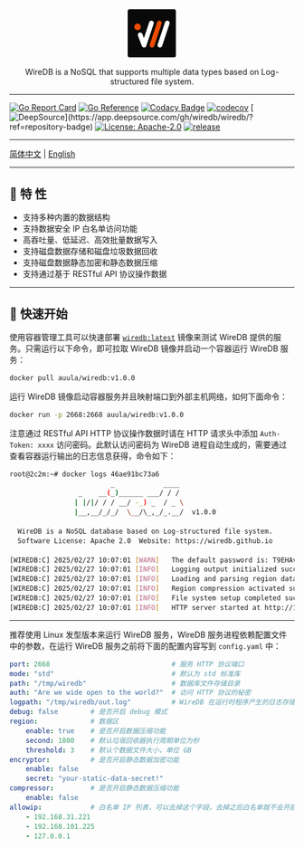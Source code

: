
<div align="center">
    <img src="cmd/wiredb-org.png" style="width: 86px; height: auto; display: inline-block;">
</div>

<p align="center">WireDB is a NoSQL that supports multiple data types based on Log-structured file system.</p>


---


[![Go Report Card](https://goreportcard.com/badge/github.com/auula/wiredb)](https://goreportcard.com/report/github.com/auula/wiredb)
[![Go Reference](https://pkg.go.dev/badge/github.com/auula/wiredb.svg)](https://pkg.go.dev/github.com/auula/wiredb)
[![Codacy Badge](https://app.codacy.com/project/badge/Grade/55bc449808ca4d0c80c0122f170d7313)](https://app.codacy.com/gh/auula/wiredb/dashboard?utm_source=gh&utm_medium=referral&utm_content=&utm_campaign=Badge_grade)
[![codecov](https://codecov.io/gh/wiredb/wiredb/graph/badge.svg?token=ekQ3KzyXtm)](https://codecov.io/gh/wiredb/wiredb)
[![DeepSource](https://app.deepsource.com/gh/wiredb/wiredb.svg/?label=active+issues&show_trend=true&token=sJBjq88ZxurlEgiOu_ukQ3O_)](https://app.deepsource.com/gh/wiredb/wiredb/?ref=repository-badge)
[![License: Apache-2.0](https://img.shields.io/badge/License-Apache%202.0-blue.svg)](https://opensource.org/licenses/Apache-2.0)
[![release](https://img.shields.io/github/release/wiredb/wiredb.svg)](https://github.com/wiredb/wiredb/releases)



---

[简体中文](#) | [English](#)

---

## 🌟 特 性

- 支持多种内置的数据结构
- 支持数据安全 IP 白名单访问功能
- 高吞吐量、低延迟、高效批量数据写入
- 支持磁盘数据存储和磁盘垃圾数据回收
- 支持磁盘数据静态加密和静态数据压缩
- 支持通过基于 RESTful API 协议操作数据

---

## 🚀 快速开始

使用容器管理工具可以快速部署 [`wiredb:latest`](https://hub.docker.com/r/auula/wiredb) 镜像来测试 WireDB 提供的服务。只需运行以下命令，即可拉取 WireDB 镜像并启动一个容器运行 WireDB 服务：

```bash
docker pull auula/wiredb:v1.0.0
```

运行 WireDB 镜像启动容器服务并且映射端口到外部主机网络，如何下面命令：

```bash
docker run -p 2668:2668 auula/wiredb:v1.0.0
```

注意通过 RESTful API HTTP 协议操作数据时请在 HTTP 请求头中添加 `Auth-Token: xxxx` 访问密码。此默认访问密码为 WireDB 进程自动生成的，需要通过查看容器运行输出的日志信息获得，命令如下：

```bash
root@2c2m:~# docker logs 46ae91bc73a6
                         _            ____
                 _    __(_)______ ___/ / /
                | |/|/ / / __/ -_) _  / _ \
                |__,__/_/_/  \__/\_,_/_.__/  v1.0.0

  WireDB is a NoSQL database based on Log-structured file system.
  Software License: Apache 2.0  Website: https://wiredb.github.io

[WIREDB:C] 2025/02/27 10:07:01 [WARN]	The default password is: T9EHAvi5dcIpPK9G#ADlVj4NB 👈
[WIREDB:C] 2025/02/27 10:07:01 [INFO]	Logging output initialized successfully
[WIREDB:C] 2025/02/27 10:07:01 [INFO]	Loading and parsing region data files...
[WIREDB:C] 2025/02/27 10:07:01 [INFO]	Region compression activated successfully
[WIREDB:C] 2025/02/27 10:07:01 [INFO]	File system setup completed successfully
[WIREDB:C] 2025/02/27 10:07:01 [INFO]	HTTP server started at http://172.0.0.1:2668 🚀
```

---

推荐使用 Linux 发型版本来运行 WireDB 服务，WireDB 服务进程依赖配置文件中的参数，在运行 WireDB 服务之前将下面的配置内容写到 `config.yaml` 中：

```yaml
port: 2668                              # 服务 HTTP 协议端口
mode: "std"                             # 默认为 std 标准库
path: "/tmp/wiredb"                     # 数据库文件存储目录
auth: "Are we wide open to the world?"  # 访问 HTTP 协议的秘密
logpath: "/tmp/wiredb/out.log"          # WireDB 在运行时程序产生的日志存储文件
debug: false        # 是否开启 debug 模式
region:             # 数据区
    enable: true    # 是否开启数据压缩功能
    second: 1800    # 默认垃圾回收器执行周期单位为秒
    threshold: 3    # 默认个数据文件大小，单位 GB
encryptor:          # 是否开启静态数据加密功能
    enable: false
    secret: "your-static-data-secret!"
compressor:         # 是否开启静态数据压缩功能
    enable: false
allowip:            # 白名单 IP 列表，可以去掉这个字段，去掉之后白名单就不会开启
    - 192.168.31.221
    - 192.168.101.225
    - 127.0.0.1
```




